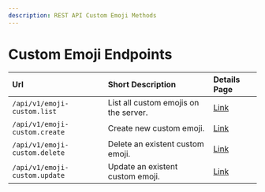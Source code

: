```yaml
---
description: REST API Custom Emoji Methods
---
```


# Custom Emoji Endpoints

| Url | Short Description | Details Page |
| :--- | :--- | :--- |
| `/api/v1/emoji-custom.list` | List all custom emojis on the server. | [Link](list.md) |
| `/api/v1/emoji-custom.create` | Create new custom emoji. | [Link](create.md) |
| `/api/v1/emoji-custom.delete` | Delete an existent custom emoji. | [Link](delete.md) |
| `/api/v1/emoji-custom.update` | Update an existent custom emoji. | [Link](update.md) |

